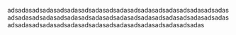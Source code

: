 adsadasadsadasadsadasadsadasadsadasadsadasadsadasadsadasadsadasadsadasadsadasadsadasadsadasadsadasadsadasadsadasadsadasadsadasadsadasadsadasadsadasadsadasadsadasadsadasadsadasadsadas
